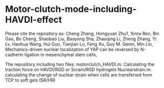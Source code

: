 # Motor-clutch-mode-including-HAVDI-effect
Please cite the repository as:  Cheng Zhang, Hongyuan Zhu1, Xinru Ren, Bin Gao, Bo Cheng, Shaobao Liu, Baoyong Sha, Zhaoqing Li, Zheng Zhang, Yi Lv, Haohua Wang, Hui Guo, Tianjian Lu, Feng Xu, Guy M. Genin, Min Lin, Mechanics-driven nuclear localization of YAP can be reversed by N-cadherin ligation in mesenchymal stem cells, 

The repository including two files:
motorclutch_HAVDI.m:  Calculating the traction force on HAVDI/RGD or Scram/RGD hydrogels
Nuclearstrain.m: calculating the change of nuclear strain when cells are transferred from TCP to soft gels (SR/HR)
